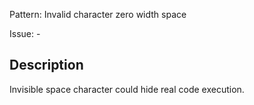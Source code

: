 Pattern: Invalid character zero width space

Issue: -

## Description

Invisible space character could hide real code execution.
